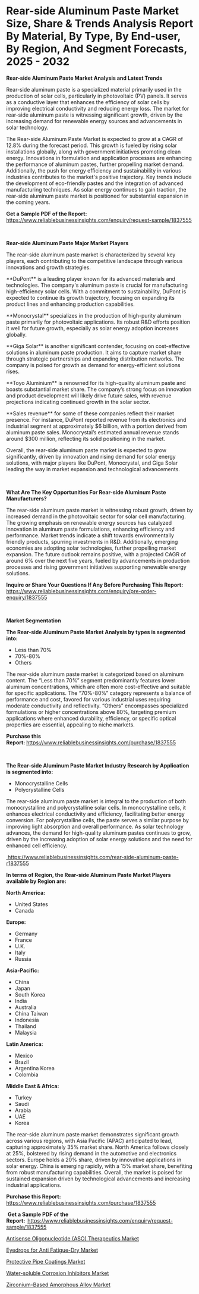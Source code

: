 <p><h1>Rear-side Aluminum Paste Market Size, Share & Trends Analysis Report By Material, By Type, By End-user, By Region, And Segment Forecasts, 2025 - 2032</h1></p><p><strong>Rear-side Aluminum Paste Market Analysis and Latest Trends</strong></p>
<p><p>Rear-side aluminum paste is a specialized material primarily used in the production of solar cells, particularly in photovoltaic (PV) panels. It serves as a conductive layer that enhances the efficiency of solar cells by improving electrical conductivity and reducing energy loss. The market for rear-side aluminum paste is witnessing significant growth, driven by the increasing demand for renewable energy sources and advancements in solar technology.</p><p>The Rear-side Aluminum Paste Market is expected to grow at a CAGR of 12.8% during the forecast period. This growth is fueled by rising solar installations globally, along with government initiatives promoting clean energy. Innovations in formulation and application processes are enhancing the performance of aluminum pastes, further propelling market demand. Additionally, the push for energy efficiency and sustainability in various industries contributes to the market's positive trajectory. Key trends include the development of eco-friendly pastes and the integration of advanced manufacturing techniques. As solar energy continues to gain traction, the rear-side aluminum paste market is positioned for substantial expansion in the coming years.</p></p>
<p><strong>Get a Sample PDF of the Report:&nbsp;</strong> <a href="https://www.reliablebusinessinsights.com/enquiry/request-sample/1837555?utm_campaign=1091&utm_medium=2&utm_source=Github&utm_content=ia&utm_term=03022025&utm_id=rear-side-aluminum-paste">https://www.reliablebusinessinsights.com/enquiry/request-sample/1837555</a></p>
<p>&nbsp;</p>
<p><strong>Rear-side Aluminum Paste Major Market Players</strong></p>
<p><p>The rear-side aluminum paste market is characterized by several key players, each contributing to the competitive landscape through various innovations and growth strategies. </p><p>**DuPont** is a leading player known for its advanced materials and technologies. The company's aluminum paste is crucial for manufacturing high-efficiency solar cells. With a commitment to sustainability, DuPont is expected to continue its growth trajectory, focusing on expanding its product lines and enhancing production capabilities.</p><p>**Monocrystal** specializes in the production of high-purity aluminum paste primarily for photovoltaic applications. Its robust R&D efforts position it well for future growth, especially as solar energy adoption increases globally.</p><p>**Giga Solar** is another significant contender, focusing on cost-effective solutions in aluminum paste production. It aims to capture market share through strategic partnerships and expanding distribution networks. The company is poised for growth as demand for energy-efficient solutions rises.</p><p>**Toyo Aluminium** is renowned for its high-quality aluminum paste and boasts substantial market share. The company’s strong focus on innovation and product development will likely drive future sales, with revenue projections indicating continued growth in the solar sector.</p><p>**Sales revenue** for some of these companies reflect their market presence. For instance, DuPont reported revenue from its electronics and industrial segment at approximately $6 billion, with a portion derived from aluminum paste sales. Monocrystal’s estimated annual revenue stands around $300 million, reflecting its solid positioning in the market.</p><p>Overall, the rear-side aluminum paste market is expected to grow significantly, driven by innovation and rising demand for solar energy solutions, with major players like DuPont, Monocrystal, and Giga Solar leading the way in market expansion and technological advancements.</p></p>
<p>&nbsp;</p>
<p><strong>What Are The Key Opportunities For Rear-side Aluminum Paste Manufacturers?</strong></p>
<p><p>The rear-side aluminum paste market is witnessing robust growth, driven by increased demand in the photovoltaic sector for solar cell manufacturing. The growing emphasis on renewable energy sources has catalyzed innovation in aluminum paste formulations, enhancing efficiency and performance. Market trends indicate a shift towards environmentally friendly products, spurring investments in R&D. Additionally, emerging economies are adopting solar technologies, further propelling market expansion. The future outlook remains positive, with a projected CAGR of around 6% over the next five years, fueled by advancements in production processes and rising government initiatives supporting renewable energy solutions.</p></p>
<p><strong>Inquire or Share Your Questions If Any Before Purchasing This Report:</strong> <a href="https://www.reliablebusinessinsights.com/enquiry/pre-order-enquiry/1837555?utm_campaign=1091&utm_medium=2&utm_source=Github&utm_content=ia&utm_term=03022025&utm_id=rear-side-aluminum-paste">https://www.reliablebusinessinsights.com/enquiry/pre-order-enquiry/1837555</a></p>
<p>&nbsp;</p>
<p><strong>Market Segmentation</strong></p>
<p><strong>The Rear-side Aluminum Paste Market Analysis by types is segmented into:</strong></p>
<p><ul><li>Less than 70%</li><li>70%-80%</li><li>Others</li></ul></p>
<p><p>The rear-side aluminum paste market is categorized based on aluminum content. The “Less than 70%” segment predominantly features lower aluminum concentrations, which are often more cost-effective and suitable for specific applications. The “70%-80%” category represents a balance of performance and cost, favored for various industrial uses requiring moderate conductivity and reflectivity. “Others” encompasses specialized formulations or higher concentrations above 80%, targeting premium applications where enhanced durability, efficiency, or specific optical properties are essential, appealing to niche markets.</p></p>
<p><strong>Purchase this Report:&nbsp;</strong><a href="https://www.reliablebusinessinsights.com/purchase/1837555?utm_campaign=1091&utm_medium=2&utm_source=Github&utm_content=ia&utm_term=03022025&utm_id=rear-side-aluminum-paste">https://www.reliablebusinessinsights.com/purchase/1837555</a></p>
<p>&nbsp;</p>
<p><strong>The Rear-side Aluminum Paste Market Industry Research by Application is segmented into:</strong></p>
<p><ul><li>Monocrystalline Cells</li><li>Polycrystalline Cells</li></ul></p>
<p><p>The rear-side aluminum paste market is integral to the production of both monocrystalline and polycrystalline solar cells. In monocrystalline cells, it enhances electrical conductivity and efficiency, facilitating better energy conversion. For polycrystalline cells, the paste serves a similar purpose by improving light absorption and overall performance. As solar technology advances, the demand for high-quality aluminum pastes continues to grow, driven by the increasing adoption of solar energy solutions and the need for enhanced cell efficiency.</p></p>
<p><a href="https://www.reliablebusinessinsights.com/rear-side-aluminum-paste-r1837555?utm_campaign=1091&utm_medium=2&utm_source=Github&utm_content=ia&utm_term=03022025&utm_id=rear-side-aluminum-paste">&nbsp;https://www.reliablebusinessinsights.com/rear-side-aluminum-paste-r1837555</a></p>
<p><strong>In terms of Region, the Rear-side Aluminum Paste Market Players available by Region are:</strong></p>
<p>
    <p> <strong> North America: </strong>
        <ul>
            <li>United States</li>
            <li>Canada</li>
        </ul>
        </p> 
    <p> <strong> Europe: </strong>
        <ul>
            <li>Germany</li>
            <li>France</li>
            <li>U.K.</li>
            <li>Italy</li>
            <li>Russia</li>
        </ul>
        </p> 
    <p> <strong> Asia-Pacific: </strong>
        <ul>
            <li>China</li>
            <li>Japan</li>
            <li>South Korea</li>
            <li>India</li>
            <li>Australia</li>
            <li>China Taiwan</li>
            <li>Indonesia</li>
            <li>Thailand</li>
            <li>Malaysia</li>
        </ul>
        </p> 
    <p> <strong> Latin America: </strong>
        <ul>
            <li>Mexico</li>
            <li>Brazil</li>
            <li>Argentina Korea</li>
            <li>Colombia</li>
        </ul>
        </p> 
    <p> <strong> Middle East & Africa: </strong>
        <ul>
            <li>Turkey</li>
            <li>Saudi</li>
            <li>Arabia</li>
            <li>UAE</li>
            <li>Korea</li>
        </ul>
    </p>
    </p>
<p><p>The rear-side aluminum paste market demonstrates significant growth across various regions, with Asia Pacific (APAC) anticipated to lead, capturing approximately 35% market share. North America follows closely at 25%, bolstered by rising demand in the automotive and electronics sectors. Europe holds a 20% share, driven by innovative applications in solar energy. China is emerging rapidly, with a 15% market share, benefiting from robust manufacturing capabilities. Overall, the market is poised for sustained expansion driven by technological advancements and increasing industrial applications.</p></p>
<p><strong>Purchase this Report: </strong><a href="https://www.reliablebusinessinsights.com/purchase/1837555?utm_campaign=1091&utm_medium=2&utm_source=Github&utm_content=ia&utm_term=03022025&utm_id=rear-side-aluminum-paste">https://www.reliablebusinessinsights.com/purchase/1837555</a></p>
<p>&nbsp;<strong>Get a Sample PDF of the Report:&nbsp;&nbsp;</strong><a href="https://www.reliablebusinessinsights.com/enquiry/request-sample/1837555?utm_campaign=1091&utm_medium=2&utm_source=Github&utm_content=ia&utm_term=03022025&utm_id=rear-side-aluminum-paste">https://www.reliablebusinessinsights.com/enquiry/request-sample/1837555</a></p>
<p><strong></strong></p>
<p><p><a href="https://www.linkedin.com/pulse/rising-demand-antisense-oligonucleotide-aso-therapeutics-s0elc?utm_campaign=1091&utm_medium=2&utm_source=Github&utm_content=ia&utm_term=03022025&utm_id=rear-side-aluminum-paste">Antisense Oligonucleotide (ASO) Therapeutics Market</a></p><p><a href="https://www.linkedin.com/pulse/eyedrops-anti-fatigue-dry-market-forecast-key-factors-tzexc?utm_campaign=1091&utm_medium=2&utm_source=Github&utm_content=ia&utm_term=03022025&utm_id=rear-side-aluminum-paste">Eyedrops for Anti Fatigue-Dry Market</a></p><p><a href="https://github.com/raffadongraffadong/Market-Research-Report-List-1/blob/main/protective-pipe-coatings-market.md?utm_campaign=1091&utm_medium=2&utm_source=Github&utm_content=ia&utm_term=03022025&utm_id=rear-side-aluminum-paste">Protective Pipe Coatings Market</a></p><p><a href="https://github.com/dolorespeddico90/Market-Research-Report-List-1/blob/main/water-soluble-corrosion-inhibitors-market.md?utm_campaign=1091&utm_medium=2&utm_source=Github&utm_content=ia&utm_term=03022025&utm_id=rear-side-aluminum-paste">Water-soluble Corrosion Inhibitors Market</a></p><p><a href="https://www.linkedin.com/pulse/assessing-competition-zirconium-based-amorphous-alloy-market-ss9cc?utm_campaign=1091&utm_medium=2&utm_source=Github&utm_content=ia&utm_term=03022025&utm_id=rear-side-aluminum-paste">Zirconium-Based Amorphous Alloy Market</a></p></p>